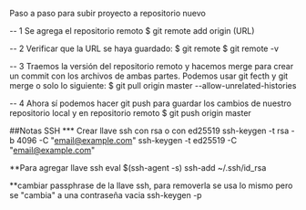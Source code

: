 Paso a paso para subir proyecto a repositorio nuevo

-- 1 Se agrega el repositorio remoto
$ git remote add origin (URL)

-- 2 Verificar que la URL se haya guardado:
$ git remote
$ git remote -v

-- 3 Traemos la versión del repositorio remoto y hacemos merge para crear un commit con los archivos de ambas partes.
Podemos usar git fecth y git merge o solo lo siguiente:
$ git pull origin master --allow-unrelated-histories

-- 4 Ahora sí podemos hacer git push para guardar los cambios de nuestro repositorio local y en repositorio remoto
$ git push origin master


##Notas SSH
*** Crear llave ssh con rsa o con ed25519
ssh-keygen -t rsa -b 4096 -C "email@example.com"
ssh-keygen -t ed25519 -C "email@example.com"

**Para agregar llave ssh
eval $(ssh-agent -s)
ssh-add ~/.ssh/id_rsa

**cambiar passphrase de la llave ssh, para removerla se usa lo mismo pero se "cambia" a una contraseña vacia
ssh-keygen -p 

